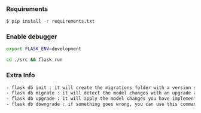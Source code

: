 ### Requirements

```bash
$ pip install -r requirements.txt
```
### Enable debugger

```bash
export FLASK_ENV=development
```

```bash
cd ./src && flask run
```

### Extra Info

```bash
- flask db init : it will create the migrations folder with a version subfolder.
- flask db migrate : it will detect the model changes with an upgrade and downgrade logic set up.
- flask db upgrade : it will apply the model changes you have implemented.
- flask db downgrade : if something goes wrong, you can use this command to unapply changes you have done on your model file.
```